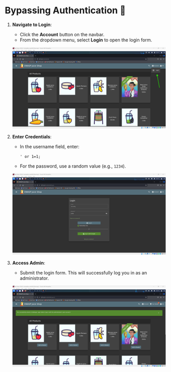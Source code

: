 # Bypassing Authentication 🔐

1. **Navigate to Login**:

   - Click the **Account** button on the navbar.
   - From the dropdown menu, select **Login** to open the login form.

   ![alt text](<Screenshot 2024-09-04 060208.png>)

2. **Enter Credentials**:

   - In the username field, enter:
     ```plaintext
     ' or 1=1;
     ```
   - For the password, use a random value (e.g., `1234`).

   ![alt text](<Screenshot 2024-09-04 060332.png>)

3. **Access Admin**:

   - Submit the login form. This will successfully log you in as an administrator.

   ![alt text](<Screenshot 2024-09-04 060454.png>)
